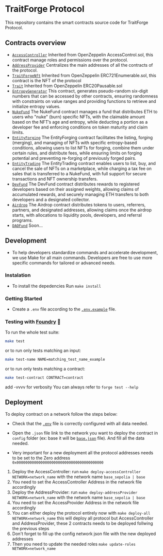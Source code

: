 # TraitForge Protocol

This repository contains the smart contracts source code for TraitForge Protocol.

## Contracts overview

- [`AccessController`](./contracts/core/AccessController.sol)
  Inherited from OpenZeppelin AccessControl.sol, this contract manage roles and permissions over the protocol.
- [`AddressProvider`](./contracts/core/AddressProvider.sol)
  Centralizes the main addresses of all the contracts of the protocol.
- [`TraitForgeNft`](./contracts/TraitForgeNft.sol)
  Inherited from OpenZeppelin ERC721Enumerable.sol, this contract is the NFT of the protocol
- [`Trait`](./contracts/Trait.sol)
  Inherited from OpenZeppelin ERC20Pausable.sol
- [`EntropyGenerator`](./contracts/EntropyGenerator.sol)
  This contract, generates pseudo-random six-digit numbers that can be accessed by other contracts, ensuring randomness with constraints on value ranges and providing functions to retrieve and initialize entropy values.
- [`NukeFund`](./contracts/NukeFund.sol)
  The NukeFund contract manages a fund that distributes ETH to users who "nuke" (burn) specific NFTs, with the claimable amount based on the NFT’s age and entropy, while deducting a portion as a developer fee and enforcing conditions on token maturity and claim limits.
- [`EntityForging`](./contracts/EntityForging.sol)
  The EntityForging contract facilitates the listing, forging (merging), and managing of NFTs with specific entropy-based conditions, allowing users to list NFTs for forging, combine them under certain rules, and distribute fees, while ensuring limits on forging potential and preventing re-forging of previously forged pairs.
- [`EntityTrading`](./contracts/EntityTrading.sol)
  The EntityTrading contract enables users to list, buy, and cancel the sale of NFTs on a marketplace, while charging a tax fee on sales that is transferred to a NukeFund, with full support for secure transactions and NFT ownership transfers.
- [`DevFund`](./contracts/DevFund.sol)
  The DevFund contract distributes rewards to registered developers based on their assigned weights, allowing claims of accumulated rewards, and securely managing ETH transfers to both developers and a designated collector.
- [`Airdrop`](./contracts/Airdrop.sol)
  The Airdrop contract distributes tokens to users, referrers, partners, and designated addresses, allowing claims once the airdrop starts, with allocations to liquidity pools, developers, and referral programs.
- [`DAOFund`](./contracts/DAOFund.sol)
  Soon...

## Development

- To help developers standardize commands and accelerate development, we use Make for all main commands. Developers are free to use more specific commands for tailored or advanced needs.

### Instalation

- To install the depedencies Run `make install`

### Getting Started

- Create a `.env` file according to the [`.env.example`](./.env.example) file.

### Testing with [Foundry](https://github.com/foundry-rs/foundry) 🔨

To run the whole test suite:

```bash
make test
```

or to run only tests matching an input:

```bash
make test-name NAME=matching_test_name_example
```

or to run only tests matching a contract:

```bash
make test-contract CONTRACT=contract
```

add -vvvv for verbosity
You can always refer to `forge test --help`

## Deployment

To deploy contract on a network follow the steps below:

- Check that the [`.env`](./.env) file is correctly configured with all data needed.

- Open the `.json` file link to the network you want to deploy the contract in `config` folder (ex: base it will be [`base.json`](./config/base.json) file). And fill all the data needed.

- Very important for a new deployment all the protocol addresses needs to be set to the Zero address `0x0000000000000000000000000000000000000000`

1. Deploy the AccessController: run `make deploy-accessController NETWORK=network_name` with the network name `base_sepolia | base`
2. You need to set the AccessController Address in the network file accordingly
3. Deploy the AddressProvider: run `make deploy-addressProvider NETWORK=network_name` with the network name `base_sepolia | base`
4. You need to set the AccessProvider Address in the network file accordingly
5. You can either deploy the protocol entirely now with `make deploy-all NETWORK=network_name` this will deploy all protocol but AccessController and AddressProvider, these 2 contracts needs to be deployed follwing the previous steps
6. Don't forget to fill up the config network json file with the new deployed addresses
7. Then you need to update the needed roles `make update-roles NETWORK=network_name`
